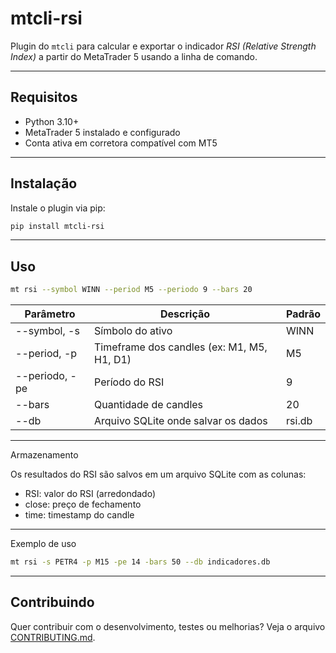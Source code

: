 # mtcli-rsi
  
Plugin do `mtcli` para calcular e exportar o indicador *RSI (Relative Strength Index)* a partir do MetaTrader 5 usando a linha de comando.
  
---
  
## Requisitos
  
- Python 3.10+
- MetaTrader 5 instalado e configurado
- Conta ativa em corretora compatível com MT5
  
---
  
## Instalação
  
Instale o plugin via pip:
  
```bash
pip install mtcli-rsi
```
  
---
  
## Uso
  
```bash
mt rsi --symbol WINN --period M5 --periodo 9 --bars 20
```
  
| Parâmetro        | Descrição                                              | Padrão  |
|------------|--------------------------------------|------|
| --symbol, -s | Símbolo do ativo                                       | WINN   |
| --period, -p | Timeframe dos candles (ex: M1, M5, H1, D1)             | M5      |
| --periodo, -pe | Período do RSI                                     | 9       |
| --bars         | Quantidade de candles                                 | 20      |
| --db           | Arquivo SQLite onde salvar os dados                   | rsi.db  |
  
---
  
Armazenamento
  
Os resultados do RSI são salvos em um arquivo SQLite com as colunas:
  
- RSI: valor do RSI (arredondado)
- close: preço de fechamento
- time: timestamp do candle
  
---
  
Exemplo de uso
  
```bash
mt rsi -s PETR4 -p M15 -pe 14 -bars 50 --db indicadores.db
```
  
---
  
## Contribuindo
  
Quer contribuir com o desenvolvimento, testes ou melhorias? Veja o arquivo [CONTRIBUTING.md](CONTRIBUTING.md).
